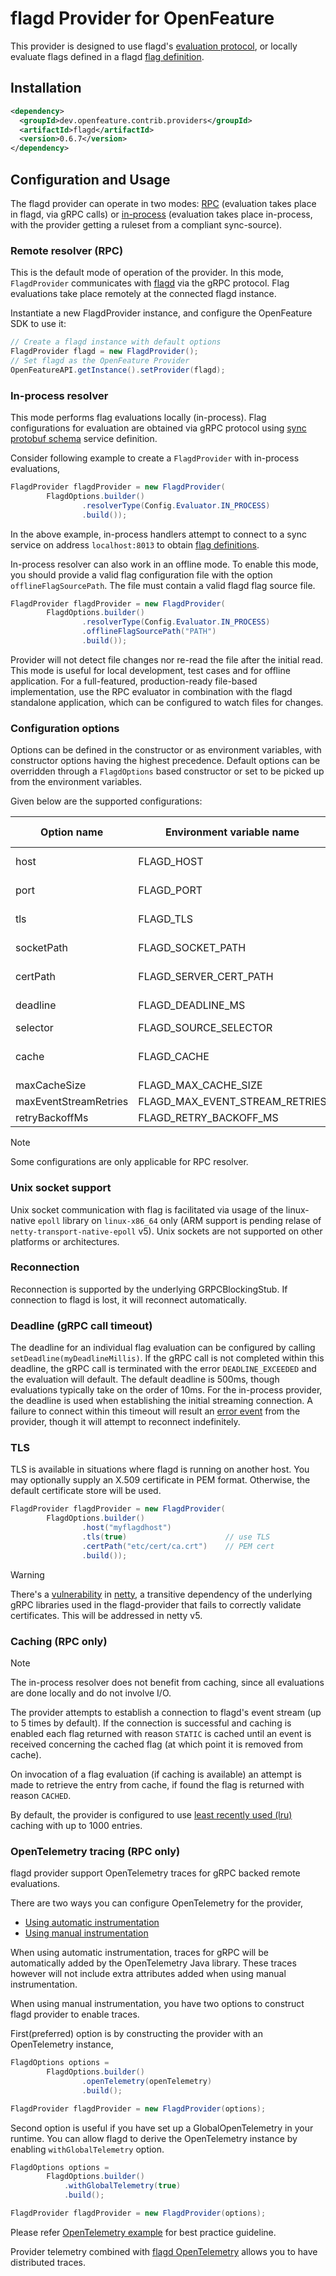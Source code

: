 # flagd Provider for OpenFeature

This provider is designed to use flagd's [evaluation protocol](https://github.com/open-feature/schemas/blob/main/protobuf/schema/v1/schema.proto), or locally evaluate flags defined in a flagd [flag definition](https://github.com/open-feature/schemas/blob/main/json/flagd-definitions.json).

## Installation
<!-- x-release-please-start-version -->
```xml
<dependency>
  <groupId>dev.openfeature.contrib.providers</groupId>
  <artifactId>flagd</artifactId>
  <version>0.6.7</version>
</dependency>
```
<!-- x-release-please-end-version -->

## Configuration and Usage

The flagd provider can operate in two modes: [RPC](#remote-resolver-rpc) (evaluation takes place in flagd, via gRPC calls) or [in-process](#in-process-resolver) (evaluation takes place in-process, with the provider getting a ruleset from a compliant sync-source).

### Remote resolver (RPC)

This is the default mode of operation of the provider. 
In this mode, `FlagdProvider` communicates with [flagd](https://github.com/open-feature/flagd) via the gRPC protocol.
Flag evaluations take place remotely at the connected flagd instance.

Instantiate a new FlagdProvider instance, and configure the OpenFeature SDK to use it:

```java
// Create a flagd instance with default options
FlagdProvider flagd = new FlagdProvider();
// Set flagd as the OpenFeature Provider
OpenFeatureAPI.getInstance().setProvider(flagd);
```

### In-process resolver

This mode performs flag evaluations locally (in-process). Flag configurations for evaluation are obtained via gRPC protocol using [sync protobuf schema](https://buf.build/open-feature/flagd/file/main:sync/v1/sync_service.proto) service definition.

Consider following example to create a `FlagdProvider` with in-process evaluations,

```java
FlagdProvider flagdProvider = new FlagdProvider(
        FlagdOptions.builder()
                .resolverType(Config.Evaluator.IN_PROCESS)
                .build());
```

In the above example, in-process handlers attempt to connect to a sync service on address `localhost:8013` to obtain [flag definitions](https://github.com/open-feature/schemas/blob/main/json/flagd-definitions.json).

In-process resolver can also work in an offline mode. To enable this mode, you should provide a valid flag configuration file with the option `offlineFlagSourcePath`.
The file must contain a valid flagd flag source file.

```java
FlagdProvider flagdProvider = new FlagdProvider(
        FlagdOptions.builder()
                .resolverType(Config.Evaluator.IN_PROCESS)
                .offlineFlagSourcePath("PATH")
                .build());
```

Provider will not detect file changes nor re-read the file after the initial read.
This mode is useful for local development, test cases and for offline application.
For a full-featured, production-ready file-based implementation, use the RPC evaluator in combination with the flagd standalone application, which can be configured to watch files for changes.

### Configuration options

Options can be defined in the constructor or as environment variables, with constructor options having the highest
precedence.
Default options can be overridden through a `FlagdOptions` based constructor or set to be picked up from the environment
variables.

Given below are the supported configurations:

| Option name           | Environment variable name      | Type & Values          | Default   | Compatible resolver |
|-----------------------|--------------------------------|------------------------|-----------|---------------------|
| host                  | FLAGD_HOST                     | String                 | localhost | RPC & in-process    |
| port                  | FLAGD_PORT                     | int                    | 8013      | RPC & in-process    |
| tls                   | FLAGD_TLS                      | boolean                | false     | RPC & in-process    |
| socketPath            | FLAGD_SOCKET_PATH              | String                 | null      | RPC & in-process    |
| certPath              | FLAGD_SERVER_CERT_PATH         | String                 | null      | RPC & in-process    |
| deadline              | FLAGD_DEADLINE_MS              | int                    | 500       | RPC & in-process    |
| selector              | FLAGD_SOURCE_SELECTOR          | String                 | null      | in-process          |
| cache                 | FLAGD_CACHE                    | String - lru, disabled | lru       | RPC                 |
| maxCacheSize          | FLAGD_MAX_CACHE_SIZE           | int                    | 1000      | RPC                 |
| maxEventStreamRetries | FLAGD_MAX_EVENT_STREAM_RETRIES | int                    | 5         | RPC                 |
| retryBackoffMs        | FLAGD_RETRY_BACKOFF_MS         | int                    | 1000      | RPC                 |

> [!NOTE]  
> Some configurations are only applicable for RPC resolver.

### Unix socket support

Unix socket communication with flag is facilitated via usage of the linux-native `epoll` library on `linux-x86_64`
only (ARM support is pending relase of `netty-transport-native-epoll` v5). Unix sockets are not supported on other
platforms or architectures.

### Reconnection

Reconnection is supported by the underlying GRPCBlockingStub. If connection to flagd is lost, it will reconnect
automatically.

### Deadline (gRPC call timeout)

The deadline for an individual flag evaluation can be configured by calling `setDeadline(myDeadlineMillis)`.
If the gRPC call is not completed within this deadline, the gRPC call is terminated with the error `DEADLINE_EXCEEDED`
and the evaluation will default.
The default deadline is 500ms, though evaluations typically take on the order of 10ms.
For the in-process provider, the deadline is used when establishing the initial streaming connection.
A failure to connect within this timeout will result an [error event](https://openfeature.dev/docs/reference/concepts/events#provider_error) from the provider, though it will attempt to reconnect indefinitely.

### TLS

TLS is available in situations where flagd is running on another host.
You may optionally supply an X.509 certificate in PEM format. Otherwise, the default certificate store will be used.

```java
FlagdProvider flagdProvider = new FlagdProvider(
        FlagdOptions.builder()
                .host("myflagdhost")
                .tls(true)                      // use TLS
                .certPath("etc/cert/ca.crt")    // PEM cert
                .build());
```

> [!WARNING]  
> There's a [vulnerability](https://security.snyk.io/vuln/SNYK-JAVA-IONETTY-1042268) in [netty](https://github.com/netty/netty), a transitive dependency of the underlying gRPC libraries used in the flagd-provider that fails to correctly validate certificates.
> This will be addressed in netty v5.

### Caching (RPC only)

> [!NOTE]  
> The in-process resolver does not benefit from caching, since all evaluations are done locally and do not involve I/O.

The provider attempts to establish a connection to flagd's event stream (up to 5 times by default).
If the connection is successful and caching is enabled each flag returned with reason `STATIC` is cached until an event is received
concerning the cached flag (at which point it is removed from cache).

On invocation of a flag evaluation (if caching is available) an attempt is made to retrieve the entry from cache, if
found the flag is returned with reason `CACHED`.

By default, the provider is configured to
use [least recently used (lru)](https://commons.apache.org/proper/commons-collections/apidocs/org/apache/commons/collections4/map/LRUMap.html)
caching with up to 1000 entries.

### OpenTelemetry tracing (RPC only)

flagd provider support OpenTelemetry traces for gRPC backed remote evaluations. 

There are two ways you can configure OpenTelemetry for the provider,

- [Using automatic instrumentation](https://opentelemetry.io/docs/instrumentation/java/automatic/)
- [Using manual instrumentation](https://opentelemetry.io/docs/instrumentation/java/manual/)

When using automatic instrumentation, traces for gRPC will be automatically added by the OpenTelemetry Java library.
These traces however will not include extra attributes added when using manual instrumentation. 

When using manual instrumentation, you have two options to construct flagd provider to enable traces.

First(preferred) option is by constructing the provider with an OpenTelemetry instance,

```java
FlagdOptions options = 
        FlagdOptions.builder()
                .openTelemetry(openTelemetry)
                .build();

FlagdProvider flagdProvider = new FlagdProvider(options);
```

Second option is useful if you have set up a GlobalOpenTelemetry in your runtime.
You can allow flagd to derive the OpenTelemetry instance by enabling `withGlobalTelemetry` option.

```java
FlagdOptions options =
        FlagdOptions.builder()
            .withGlobalTelemetry(true)
            .build();

FlagdProvider flagdProvider = new FlagdProvider(options);
```

Please refer [OpenTelemetry example](https://opentelemetry.io/docs/instrumentation/java/manual/#example) for best practice guideline.

Provider telemetry combined with [flagd OpenTelemetry](https://flagd.dev/reference/monitoring/#opentelemetry) allows you to have distributed traces.

